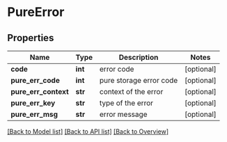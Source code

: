# PureError

## Properties
Name | Type | Description | Notes
------------ | ------------- | ------------- | -------------
**code** | **int** | error code | [optional] 
**pure_err_code** | **int** | pure storage error code | [optional] 
**pure_err_context** | **str** | context of the error | [optional] 
**pure_err_key** | **str** | type of the error | [optional] 
**pure_err_msg** | **str** | error message | [optional] 

[[Back to Model list]](index.md#documentation-for-models) [[Back to API list]](index.md#endpoint-properties) [[Back to Overview]](index.md)


